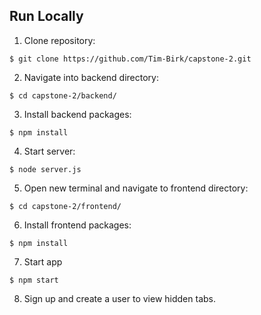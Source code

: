 ## Run Locally

1. Clone repository:

```
$ git clone https://github.com/Tim-Birk/capstone-2.git
```

2. Navigate into backend directory:

```
$ cd capstone-2/backend/
```

3. Install backend packages:

```
$ npm install
```

4. Start server:

```
$ node server.js
```

5. Open new terminal and navigate to frontend directory:

```
$ cd capstone-2/frontend/
```

6. Install frontend packages:

```
$ npm install
```

7. Start app

```
$ npm start
```

8. Sign up and create a user to view hidden tabs.

